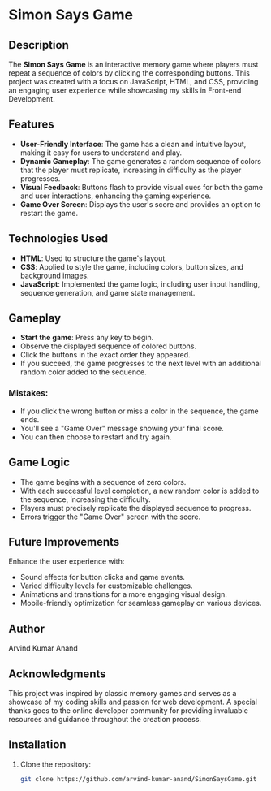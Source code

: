 # Simon Says Game

## Description

The **Simon Says Game** is an interactive memory game where players must repeat a sequence of colors by clicking the corresponding buttons. This project was created with a focus on JavaScript, HTML, and CSS, providing an engaging user experience while showcasing my skills in Front-end Development.

## Features

- **User-Friendly Interface**: The game has a clean and intuitive layout, making it easy for users to understand and play.
- **Dynamic Gameplay**: The game generates a random sequence of colors that the player must replicate, increasing in difficulty as the player progresses.
- **Visual Feedback**: Buttons flash to provide visual cues for both the game and user interactions, enhancing the gaming experience.
- **Game Over Screen**: Displays the user's score and provides an option to restart the game.

## Technologies Used

- **HTML**: Used to structure the game's layout.
- **CSS**: Applied to style the game, including colors, button sizes, and background images.
- **JavaScript**: Implemented the game logic, including user input handling, sequence generation, and game state management.

## Gameplay
- **Start the game**: Press any key to begin.
- Observe the displayed sequence of colored buttons.
- Click the buttons in the exact order they appeared.
- If you succeed, the game progresses to the next level with an additional random color added to the sequence.

### Mistakes:

- If you click the wrong button or miss a color in the sequence, the game ends.
- You'll see a "Game Over" message showing your final score.
- You can then choose to restart and try again.

## Game Logic

- The game begins with a sequence of zero colors.
- With each successful level completion, a new random color is added to the sequence, increasing the difficulty.
- Players must precisely replicate the displayed sequence to progress.
- Errors trigger the "Game Over" screen with the score.

## Future Improvements

Enhance the user experience with:

- Sound effects for button clicks and game events.
- Varied difficulty levels for customizable challenges.
- Animations and transitions for a more engaging visual design.
- Mobile-friendly optimization for seamless gameplay on various devices.

## Author

Arvind Kumar Anand

## Acknowledgments

This project was inspired by classic memory games and serves as a showcase of my coding skills and passion for web development. A special thanks goes to the online developer community for providing invaluable resources and guidance throughout the creation process.

## Installation

1. Clone the repository:
   ```bash
   git clone https://github.com/arvind-kumar-anand/SimonSaysGame.git
   ```
